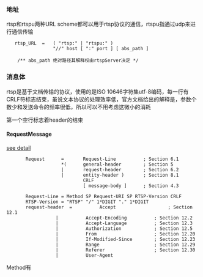 ### 地址

rtsp和rtspu两种URL scheme都可以用于rtsp协议的通信，rtspu指通过udp来进行通信传输

```
   rtsp_URL  =   ( "rtsp:" | "rtspu:" )
                 "//" host [ ":" port ] [ abs_path ]
                 
    /** abs_path 绝对路径其解释权由rtspServer决定 */              
```

### 消息体

rtsp是基于文档传输的协议，使用的是ISO 10646字符集utf-8编码，每一行有CRLF符标志结束，虽说文本协议的处理效率低，官方文档给出的解释是，参数个数少和发送命令的频率很低，所以可以不用考虑这微小的消耗

第一个空行标志着header的结束

#### RequestMessage

 [see detail](https://tools.ietf.org/html/rfc2326#section-6)

```
       Request      =       Request-Line          ; Section 6.1
                    *(      general-header        ; Section 5
                    |       request-header        ; Section 6.2
                    |       entity-header )       ; Section 8.1
                            CRLF
                            [ message-body ]      ; Section 4.3
                            
       Request-Line = Method SP Request-URI SP RTSP-Version CRLF
       RTSP-Version = "RTSP" "/" 1*DIGIT "." 1*DIGIT
       request-header  =          Accept                   ; Section 12.1
                  |          Accept-Encoding          ; Section 12.2
                  |          Accept-Language          ; Section 12.3
                  |          Authorization            ; Section 12.5
                  |          From                     ; Section 12.20
                  |          If-Modified-Since        ; Section 12.23
                  |          Range                    ; Section 12.29
                  |          Referer                  ; Section 12.30
                  |          User-Agent

```

Method有
